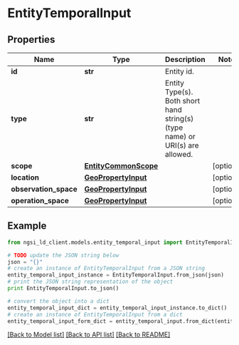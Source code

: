 # EntityTemporalInput


## Properties
Name | Type | Description | Notes
------------ | ------------- | ------------- | -------------
**id** | **str** | Entity id.  | 
**type** | **str** | Entity Type(s). Both short hand string(s) (type name) or URI(s) are allowed.  | 
**scope** | [**EntityCommonScope**](EntityCommonScope.md) |  | [optional] 
**location** | [**GeoPropertyInput**](GeoPropertyInput.md) |  | [optional] 
**observation_space** | [**GeoPropertyInput**](GeoPropertyInput.md) |  | [optional] 
**operation_space** | [**GeoPropertyInput**](GeoPropertyInput.md) |  | [optional] 

## Example

```python
from ngsi_ld_client.models.entity_temporal_input import EntityTemporalInput

# TODO update the JSON string below
json = "{}"
# create an instance of EntityTemporalInput from a JSON string
entity_temporal_input_instance = EntityTemporalInput.from_json(json)
# print the JSON string representation of the object
print EntityTemporalInput.to_json()

# convert the object into a dict
entity_temporal_input_dict = entity_temporal_input_instance.to_dict()
# create an instance of EntityTemporalInput from a dict
entity_temporal_input_form_dict = entity_temporal_input.from_dict(entity_temporal_input_dict)
```
[[Back to Model list]](../README.md#documentation-for-models) [[Back to API list]](../README.md#documentation-for-api-endpoints) [[Back to README]](../README.md)


